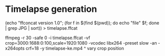 
# Timelapse generation

 (echo "ffconcat version 1.0"; (for f in $(find $(pwd)); do echo "file" $f; done | grep JPG | sort)) > timelapse.ffcat

 ffmpeg -r 30 -safe 0 -i timelapse.ffcat -vf crop=3000:1688:0:100,scale=1920:1080 -vcodec libx264 -preset slow -an -x264opts crf=18 -y timelapse-ke.mp4
                                                              ^ vary crop position
